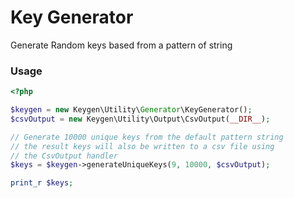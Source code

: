 # Key Generator
Generate Random keys based from a pattern of string
### Usage
```php
<?php

$keygen = new Keygen\Utility\Generator\KeyGenerator();
$csvOutput = new Keygen\Utility\Output\CsvOutput(__DIR__);

// Generate 10000 unique keys from the default pattern string
// the result keys will also be written to a csv file using 
// the CsvOutput handler
$keys = $keygen->generateUniqueKeys(9, 10000, $csvOutput);

print_r $keys;
```
